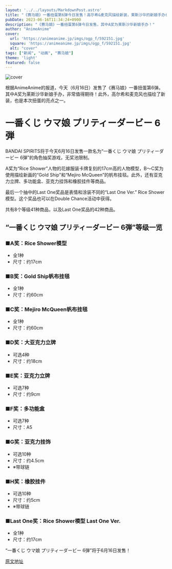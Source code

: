 ```yaml
---
layout: '../../layouts/MarkdownPost.astro'
title: "《赛马娘》一番扭蛋第6弹今日发售！高尔希&麦克风描绘新装，莱斯沙华的新娘手办也隆重登场"
pubDate: 2023-06-16T11:34:24+0900
description: "《赛马娘》一番扭蛋第6弹今日发售，其中A奖为莱斯沙华新娘手办！"
author: "AnimeAnime"
cover:
  url: 'https://animeanime.jp/imgs/ogp_f/592151.jpg'
  square: 'https://animeanime.jp/imgs/ogp_f/592151.jpg'
  alt: "cover"
tags: ["新闻", "动画", "赛马娘"]
theme: 'light'
featured: false
---
```


![cover](https://animeanime.jp/imgs/ogp_f/592151.jpg)

根据AnimeAnime的报道，今天（6月16日）发售了《赛马娘》一番扭蛋第6弹。其中A奖为莱斯沙华新娘手办，非常值得期待！此外，高尔希和麦克风也描绘了新装，也是本次扭蛋的亮点之一。

# 一番くじ ウマ娘 プリティーダービー 6弾

BANDAI SPIRITS将于今天6月16日发售一款名为“一番くじ ウマ娘 プリティーダービー 6弾”的角色抽奖游戏，无奖池限制。

A奖为“Rice Shower”人物的花嫁服装卡牌复刻的17cm高的人物模型，B～C奖为使用描绘新画的“Gold Ship”和“Mejiro McQueen”的帆布挂毯。此外，还有亚克力立牌、多功能盒、亚克力挂饰和橡胶挂件等商品。

最后一个抽中的Last One奖品是表情和涂装不同的“Last One Ver.” Rice Shower模型。这个奖品也可以在Double Chance活动中获得。

共有8个等级41种商品，以及Last One奖品的42种商品。

## “一番くじ ウマ娘 プリティーダービー 6弾”等级一览

### ■A奖：Rice Shower模型

- 全1种
- 尺寸：约17cm

### ■B奖：Gold Ship帆布挂毯

- 全1种
- 尺寸：约60cm

### ■C奖：Mejiro McQueen帆布挂毯

- 全1种
- 尺寸：约60cm

### ■D奖：大亚克力立牌

- 可选4种
- 尺寸：约18cm

### ■E奖：亚克力立牌

- 可选7种
- 尺寸：约9cm

### ■F奖：多功能盒

- 可选7种
- 尺寸：A5

### ■G奖：亚克力挂饰

- 可选10种
- 尺寸：约4.5cm
- ※带球链

### ■H奖：橡胶挂件

- 可选10种
- 尺寸：约5cm
- ※带球链

### ■Last One奖：Rice Shower模型 Last One Ver.

- 全1种
- 尺寸：约17cm

“一番くじ ウマ娘 プリティーダービー 6弾”将于6月16日发售！

  [原文地址](https://animeanime.jp/article/2023/06/16/77953.html)